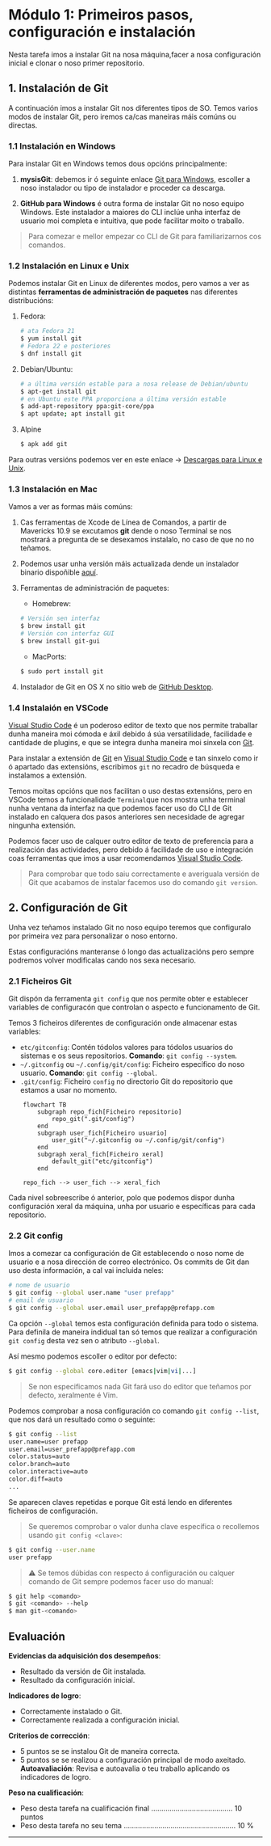 # Módulo 1: Primeiros pasos, configuración e instalación

Nesta tarefa imos a instalar Git na nosa máquina,facer a nosa configuración inicial e clonar o noso primer repositorio.

## 1. Instalación de Git

A continuación imos a instalar Git nos diferentes tipos de SO. Temos varios modos de instalar Git, pero iremos ca/cas maneiras máis comúns ou directas.

### 1.1 Instalación en Windows

Para instalar Git en Windows temos dous opcións principalmente:
1. **mysisGit**: debemos ir ó seguinte enlace [Git para Windows](https://git-scm.com/download/win), escoller a noso instalador ou tipo de instalador e proceder ca descarga.

2. **GitHub para Windows** é outra forma de instalar Git no noso equipo Windows. Este instalador a maiores do CLI inclúe unha interfaz de usuario moi completa e intuitiva, que pode facilitar moito o traballo.

> Para comezar e mellor empezar co CLI de Git para familiarizarnos cos comandos.

### 1.2 Instalación en Linux e Unix

Podemos instalar Git en Linux de diferentes modos, pero vamos a ver as distintas **ferramentas de administración de paquetes** nas diferentes distribucións:

1. Fedora:

    ```bash
    # ata Fedora 21
    $ yum install git
    # Fedora 22 e posteriores
    $ dnf install git
    ```

2. Debian/Ubuntu:

    ```bash
    # a última versión estable para a nosa release de Debian/ubuntu
    $ apt-get install git
    # en Ubuntu este PPA proporciona a última versión estable
    $ add-apt-repository ppa:git-core/ppa
    $ apt update; apt install git
    ```

3. Alpine

    ```bash
    $ apk add git
    ```

Para outras versións podemos ver en este enlace -> [Descargas para Linux e Unix](https://git-scm.com/download/linux).

### 1.3 Instalación en Mac

Vamos a ver as formas máis comúns:
1. Cas ferramentas de Xcode de Línea de Comandos, a partir de Mavericks 10.9 se excutamos **git** dende o noso Terminal se nos mostrará a pregunta de se desexamos instalalo, no caso de que no no teñamos.

2. Podemos usar unha versión máis actualizada dende un instalador binario dispoñible [aquí](https://sourceforge.net/projects/git-osx-installer/).

3. Ferramentas de administración de paquetes:

    - Homebrew:
    ```bash
    # Versión sen interfaz
    $ brew install git
    # Versión con interfaz GUI
    $ brew install git-gui
    ```
    - MacPorts:
    ```bash
    $ sudo port install git
    ```

4. Instalador de Git en OS X no sitio web de [GitHub Desktop](https://desktop.github.com/).

### 1.4 Instalaión en VSCode

[Visual Studio Code](https://code.visualstudio.com/) é un poderoso editor de texto que nos permite traballar dunha maneira moi cómoda e áxil debido á súa versatilidade, facilidade e cantidade de plugins, e que se integra dunha maneira moi sinxela con [Git](https://git-scm.com/).

Para instalar a extensión de [Git](https://marketplace.visualstudio.com/items?itemName=donjayamanne.git-extension-pack) en [Visual Studio Code](https://code.visualstudio.com/) e tan sinxelo como ir ó apartado das extensións, escribimos `git` no recadro de búsqueda e instalamos a extensión.

Temos moitas opcións que nos facilitan o uso destas extensións, pero en VSCode temos a funcionalidade `Terminal`que nos mostra unha terminal nunha ventana da interfaz na que podemos facer uso do CLI de Git instalado en calquera dos pasos anteriores sen necesidade de agregar ningunha extensión.

Podemos facer uso de calquer outro editor de texto de preferencia para a realización das actividades, pero debido á facilidade de uso e integración coas ferramentas que imos a usar recomendamos [Visual Studio Code](https://code.visualstudio.com/).

> Para comprobar que todo saiu correctamente e averiguala versión de Git que acabamos de instalar facemos uso do comando `git version`.

## 2. Configuración de Git

Unha vez teñamos instalado Git no noso equipo teremos que configuralo por primeira vez para personalizar o noso entorno.

Estas configuracións manteranse ó longo das actualizacións pero sempre podremos volver modificalas cando nos sexa necesario.

### 2.1 Ficheiros Git

Git dispón da ferramenta `git config` que nos permite obter e establecer variables de configuracón que controlan o aspecto e funcionamento de Git.

Temos 3 ficheiros diferentes de configuración onde almacenar estas variables:
- `etc/gitconfig`: Contén tódolos valores para tódolos usuarios do sistemas e os seus repositorios. **Comando**: `git config --system`.
- `~/.gitconfig` ou `~/.config/git/config`: Ficheiro específico do noso usuario. **Comando**: `git config --global`.
- `.git/config`: Ficheiro `config` no directorio Git do repositorio que estamos a usar no momento.

```mermaid
    flowchart TB
        subgraph repo_fich[Ficheiro repositorio]
            repo_git(".git/config")
        end
        subgraph user_fich[Ficheiro usuario]
            user_git("~/.gitconfig ou ~/.config/git/config")
        end
        subgraph xeral_fich[Ficheiro xeral]
            default_git("etc/gitconfig")
        end

    repo_fich --> user_fich --> xeral_fich
```
Cada nivel sobreescribe ó anterior, polo que podemos dispor dunha configuración xeral da máquina, unha por usuario e específicas para cada repositorio.

### 2.2 Git config

Imos a comezar ca configuración de Git establecendo o noso nome de usuario e a nosa dirección de correo electrónico. Os commits de Git dan uso desta información, a cal vai incluida neles:

```bash
# nome de usuario
$ git config --global user.name "user prefapp"
# email de usuario
$ git config --global user.email user_prefapp@prefapp.com
```

Ca opción `--global` temos esta configuración definida para todo o sistema. Para definila de maneira indidual tan só temos que realizar a configuración `git config` desta vez sen o atributo `--global`.

Así mesmo podemos escoller o editor por defecto:

```bash
$ git config --global core.editor [emacs|vim|vi|...]
```

> Se non especificamos nada Git fará uso do editor que teñamos por defecto, xeralmente é Vim.

Podemos comprobar a nosa configuración co comando `git config --list`, que nos dará un resultado como o seguinte:

```bash
$ git config --list
user.name=user prefapp
user.email=user_prefapp@prefapp.com
color.status=auto
color.branch=auto
color.interactive=auto
color.diff=auto
...
```

Se aparecen claves repetidas e porque Git está lendo en diferentes ficheiros de configuración.

> Se queremos comprobar o valor dunha clave específica o recollemos usando `git config <clave>`:

```bash
$ git config --user.name
user prefapp
```
>⚠️ Se temos dúbidas con respecto á configuración ou calquer comando de Git sempre podemos facer uso do manual:

```bash
$ git help <comando>
$ git <comando> --help
$ man git-<comando>
```

## Evaluación

**Evidencias da adquisición dos desempeños**:
- Resultado da versión de Git instalada.
- Resultado da configuración inicial.

**Indicadores de logro**: 
- Correctamente instalado o Git.
- Correctamente realizada a configuración inicial.

**Criterios de corrección**:
- 5 puntos se se instalou Git de maneira correcta.
- 5 puntos se se realizou a configuración principal de modo axeitado.
**Autoavaliación**: Revisa e autoavalia o teu traballo aplicando os indicadores de logro.

**Peso na cualificación**:
- Peso desta tarefa na cualificación final ........................................ 10 puntos
- Peso desta tarefa no seu tema ....................................................... 10 %
---
